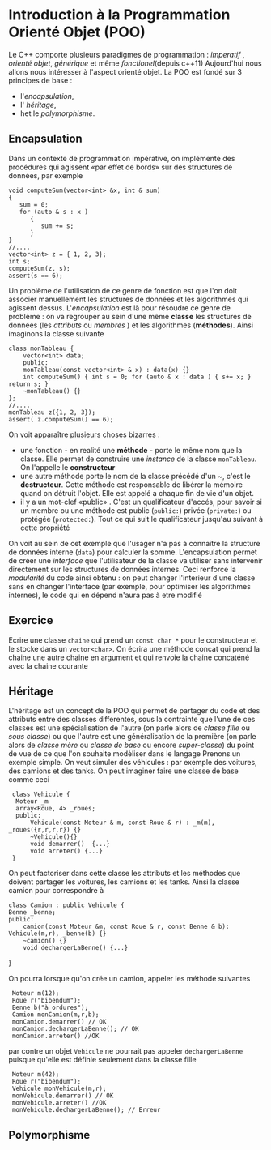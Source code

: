 Introduction à la Programmation Orienté Objet (POO)
===================================================
Le C++ comporte plusieurs paradigmes de programmation : *imperatif* , *orienté objet*, *générique* et même
*fonctionel*(depuis c++11)
Aujourd'hui nous allons nous intéresser à l'aspect orienté objet. La POO est fondé sur 3 principes de base :  
 - l'*encapsulation*, 
 - l' *héritage*, 
 - het le *polymorphisme*.

Encapsulation
----------------
Dans un contexte de programmation impérative, on implémente des procédures qui agissent «par effet de bords» 
sur des structures de données, par exemple
    

    void computeSum(vector<int> &x, int & sum)
    {
       sum = 0; 
       for (auto & s : x )
          {
             sum += s;
          }
    }
    //....
    vector<int> z = { 1, 2, 3};
    int s;
    computeSum(z, s);
    assert(s == 6);


Un problème de l'utilisation de ce genre de fonction est que l'on doit associer manuellement les structures de données et 
les algorithmes qui agissent dessus. L'*encapsulation* est là pour résoudre ce genre de problème : on va regrouper 
au sein d'une même **classe** les structures de données (les *attributs* ou *membres* ) et les algorithmes (**méthodes**). 
Ainsi imaginons la classe suivante


    class monTableau {
        vector<int> data;
        public:
        monTableau(const vector<int> & x) : data(x) {}
        int computeSum() { int s = 0; for (auto & x : data ) { s+= x; } return s; }
        ~monTableau() {}
    };
    //....
    monTableau z({1, 2, 3});
    assert( z.computeSum() == 6);


On voit apparaître plusieurs choses bizarres :
 - une fonction  - en realité une **méthode** - porte le même nom que la classe. Elle permet de construire une _instance_ 
 de la classe `monTableau`. On l'appelle le **constructeur**
 - une autre méthode porte le nom de la classe précédé d'un ~, c'est le **destructeur**. Cette méthode est responsable
 de libérer la mémoire quand on détruit l'objet. Elle est appelé a chaque fin de vie d'un objet.
 - il y a un mot-clef «public» . C'est un qualificateur d'accés, pour savoir si un membre ou une méthode est public (`public:`)
 privée (`private:`) ou protégée (`protected:`). Tout ce qui suit le qualificateur jusqu'au suivant à cette propriété

On voit au sein de cet exemple que l'usager n'a pas à connaître la structure de données interne (`data`) pour calculer 
la somme. L'encapsulation permet de créer une _interface_ que l'utilisateur de la classe va utiliser sans intervenir directement
sur les structures de données internes. Ceci renforce la _modularité_ du code ainsi obtenu : on peut changer l'interieur d'une 
classe sans en changer l'interface (par exemple, pour optimiser les algorithmes internes), le code qui en dépend n'aura pas à etre modifié 
## Exercice 
Ecrire une classe `chaine` qui prend un `const char *` pour le constructeur et le stocke dans un `vector<char>`. On écrira 
une méthode concat qui prend la chaine une autre chaine en argument et qui renvoie la chaine concaténé avec la chaine courante

Héritage 
--------
L'héritage est un concept de la POO qui permet de partager du code et des attributs entre des classes differentes, sous la 
contrainte que l'une de ces classes est une spécialisation de l'autre (on parle alors de _classe fille_ ou _sous classe_) ou 
que l'autre est une généralisation de la première (on parle alors de _classe mère_ ou _classe de base_ ou encore _super-classe_)
du point de vue de ce que l'on souhaite modèliser dans le langage
Prenons un exemple simple. On veut simuler des véhicules : par exemple des voitures, des camions et des tanks.
On peut imaginer faire une classe de base comme ceci

     
     class Vehicule {
      Moteur _m  
      array<Roue, 4> _roues;
      public:
          Vehicule(const Moteur & m, const Roue & r) : _m(m), _roues({r,r,r,r}) {}
          ~Vehicule(){}
          void demarrer()  {...}
          void arreter() {...}
     }

On peut factoriser dans cette classe les attributs et les méthodes que doivent partager les voitures, les camions et les tanks.
Ainsi la classe camion pour correspondre  à 
    

    class Camion : public Vehicule {
    Benne _benne;
    public:
        camion(const Moteur &m, const Roue & r, const Benne & b): Vehicule(m,r), _benne(b) {}
        ~camion() {}
        void dechargerLaBenne() {...}
   }

On pourra lorsque qu'on crée un camion, appeler les méthode suivantes

     Moteur m(12);
     Roue r("bibendum");
     Benne b("à ordures");
     Camion monCamion(m,r,b);
     monCamion.demarrer() // OK
     monCamion.dechargerLaBenne(); // OK
     monCamion.arreter() //OK

par contre un objet `Vehicule` ne pourrait pas appeler `dechargerLaBenne` puisque qu'elle est définie seulement dans la classe
fille

     Moteur m(42);
     Roue r("bibendum");
     Vehicule monVehicule(m,r);
     monVehicule.demarrer() // OK
     monVehicule.arreter() //OK
     monVehicule.dechargerLaBenne(); // Erreur

Polymorphisme
-------------


